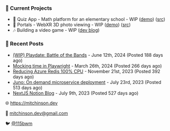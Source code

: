 ### 📌 Current Projects
- 📝 Quiz App - Math platform for an elementary school - WIP ([demo](https://quiz-staging.mitchinson.dev/)) ([src](https://github.com/bmitchinson/budget-entry))
- 📸 Portals - WebXR 3D photo viewing - WIP ([demo](https://portals.mitchinson.dev/)) ([src](https://github.com/bmitchinson/vr-jpg-viewer-webxr))
- 🎶 Building a video game - WIP ([dev blog](https://blog.mitchinson.dev/playdate-dev-one))

### 📝 Recent Posts

- [(WIP) Playdate: Battle of the Bands](https://blog.mitchinson.dev/playdate-dev-one) - June 12th, 2024 (Posted 188 days ago)
- [Mocking time in Playwright](https://blog.mitchinson.dev/playwright-mock-time) - March 26th, 2024 (Posted 266 days ago)
- [Reducing Azure Redis 100% CPU](https://blog.mitchinson.dev/redis-cpu) - November 21st, 2023 (Posted 392 days ago)
- [Juno: On demand microservice deployment](https://blog.mitchinson.dev/juno) - July 23rd, 2023 (Posted 513 days ago)
- [NextJS Notion Blog](https://blog.mitchinson.dev/blog-2023) - July 9th, 2023 (Posted 527 days ago)

🌐 https://mitchinson.dev

💌 mitchinson.dev@gmail.com

🐦 [@115bwm](https://twitter.com/115bwm)